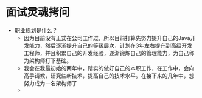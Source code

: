 # 面试灵魂拷问

- 职业规划是什么？
  - 因为目前没有正式在公司工作过，所以目前打算先努力提升自己的Java开发能力，然后逐渐提升自己的等级层次，计划在3年左右提升到高级开发工程师，并且积累自己的开发经验，逐渐锻炼自己的管理能力，为自己称为架构师打下基础。
  - 我会在我最初始的两年中，踏实的做好自己的本职工作，在工作中，会向高手请教，研究些新技术，提高自己的技术水平。在接下来的几年中，想努力成为一名架构师了
  - 